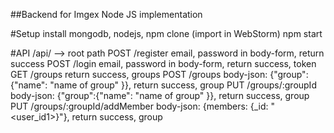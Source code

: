 ##Backend for Imgex Node JS implementation

#Setup
install mongodb, nodejs, npm
clone
(import in WebStorm)
npm start

#API
/api/ --> root path
  POST /register   email, password in body-form, return success
  POST /login      email, password in body-form, return success, token
  GET /groups        return success, groups
  POST /groups     body-json: {"group":{"name": "name of group" }}, return success, group
  PUT /groups/:groupId    body-json: {"group":{"name": "name of group" }}, return success, group
  PUT /groups/:groupId/addMember  body-json: {members: {_id: "<user_id1>}"}, return success, group